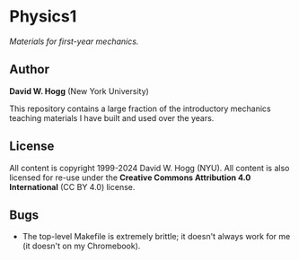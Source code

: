 # Physics1

*Materials for first-year mechanics.*

## Author
**David W. Hogg** (New York University)

This repository contains a large fraction of the introductory
mechanics teaching materials I have built and used over the years.

## License
All content is copyright 1999-2024 David W. Hogg (NYU).
All content is also licensed for re-use under the **Creative Commons Attribution 4.0 International** (CC BY 4.0) license.

## Bugs
- The top-level Makefile is extremely brittle; it doesn't always work for me (it doesn't on my Chromebook).
